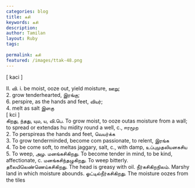 ```yaml
---
categories: blog
title: கசி
keywords: கசி
description: 
author: Tamilan
layout: Ruby
tags: 
 
permalink: கசி
featured: /images/ttak-48.png
---
```

  
[ kaci ]  
  
II. வி. i. be moist, ooze out, yield moisture, ஊறு;  
2. grow tenderhearted, இரங்கு;  
6. perspire, as the hands and feet, வியர்;  
4. melt as salt இளகு  
[ kci ]  
கிறது, ந்தது, யும, ய, வி.பெ. To grow moist, to ooze outas moisture from a wall; to spread or extendas hu midity round a well, c., ஈரமூற  
2. To perspireas the hands and feet, வெயர்க்க  
3. To grow tenderminded, become com passionate, to relent, இரங்க  
4. To be come soft, to meltas jaggary, salt, c., with damp, உப்புமுதலியனகசிய  
5. To weep, அழ. மனங்கசிகிறது. To become tender in mind, to be kind, affectionate, c. மனங்கசிந்தழுகிறது. To weep bitterly. தலையிலெண்ணெய்கசிகிறது. The head is greasy with oil. நீர்கசிகிறநிலம். Marshy land in which moisture abounds. ஓட்டில்நீர்கசிகிறது. The moisture oozes from the tiles